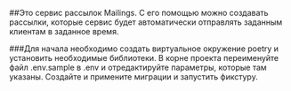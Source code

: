 

##Это сервис рассылок Mailings. С его помощью можно создавать рассылки, которые сервис будет автоматически отправлять заданным клиентам в заданное время.

###Для начала необходимо создать виртуальное окружение poetry и установить необходимые библиотеки.
В корне проекта переименуйте файл .env.sample в .env и отредактируйте параметры, которые там указаны.
Создайте и примените миграции и запустить фикстуру.
